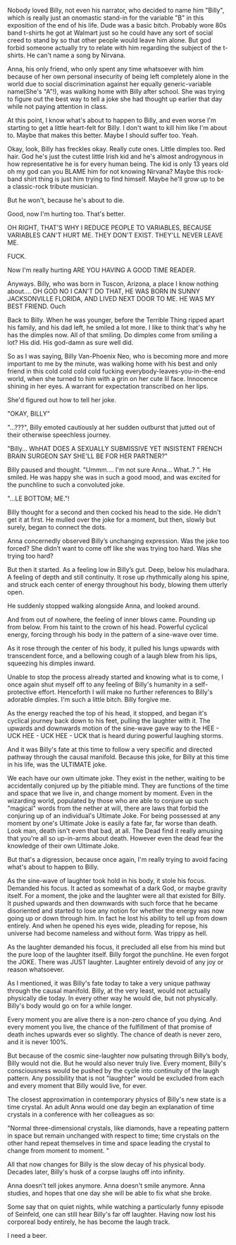 Nobody loved Billy, not even his narrator, who decided to name him "Billy", which is really just an onomastic stand-in for the variable "B" in this exposition of the end of his life. Dude was a basic bitch. Probably wore 80s band t-shirts he got at Walmart just so he could have any sort of social creed to stand by so that other people would leave him alone. But god forbid someone actually try to relate with him regarding the subject of the t-shirts. He can't name a song by Nirvana.

Anna, his only friend, who only spent any time whatsoever with him because of her own personal insecurity of being left completely alone in the world due to social discrimination against her equally generic-variable name(She's "A"!), was walking home with Billy after school. She was trying to figure out the best way to tell a joke she had thought up earlier that day while not paying attention in class.

At this point, I know what's about to happen to Billy, and even worse I'm starting to get a little heart-felt for Billy. I don't want to kill him like I'm about to. Maybe that makes this better. Maybe I should suffer too. Yeah.

Okay, look, Billy has freckles okay. Really cute ones. Little dimples too. Red hair. God he's just the cutest little Irish kid and he's almost androgynous in how representative he is for every human being. The kid is only 13 years old oh my god can you BLAME him for not knowing Nirvana? Maybe this rock-band shirt thing is just him trying to find himself. Maybe he'll grow up to be a classic-rock tribute musician.

But he won't, because he's about to die.

Good, now I'm hurting too. That's better.

OH RIGHT, THAT'S WHY I REDUCE PEOPLE TO VARIABLES, BECAUSE VARIABLES CAN'T HURT ME. THEY DON'T EXIST. THEY'LL NEVER LEAVE ME.

FUCK.

Now I'm really hurting ARE YOU HAVING A GOOD TIME READER.

Anyways. Billy, who was born in Tuscon, Arizona, a place I know nothing about.... OH GOD NO I CAN'T DO THAT, HE WAS BORN IN SUNNY JACKSONVILLE FLORIDA, AND LIVED NEXT DOOR TO ME. HE WAS MY BEST FRIEND. Ouch

Back to Billy. When he was younger, before the Terrible Thing ripped apart his family, and his dad left, he smiled a lot more. I like to think that's why he has the dimples now. All of that smiling. Do dimples come from smiling a lot? His did. His god-damn as sure well did.

So as I was saying, Billy Van-Phoenix Neo, who is becoming more and more important to me by the minute, was walking home with his best and only friend in this cold cold cold cold fucking everybody-leaves-you-in-the-end world, when she turned to him with a grin on her cute lil face. Innocence shining in her eyes. A warrant for expectation transcribed on her lips.

She'd figured out how to tell her joke.

"OKAY, BILLY"

"...???", Billy emoted cautiously at her sudden outburst that jutted out of their otherwise speechless journey.

"Billy... WhHAT DOES A SEXUALLY SUBMISSIVE YET INSISTENT FRENCH BRAIN SURGEON SAY SHE'LL BE FOR HER PARTNER?"

Billy paused and thought. "Ummm.... I'm not sure Anna... What..? ". He smiled. He was happy she was in such a good mood, and was excited for the punchline to such a convoluted joke.

"...LE BOTTOM; ME."!

Billy thought for a second and then cocked his head to the side. He didn't get it at first. He mulled over the joke for a moment, but then, slowly but surely, began to connect the dots.

Anna concernedly observed Billy’s unchanging expression. Was the joke too forced? She didn’t want to come off like she was trying too hard. Was she trying too hard?

But then it started. As a feeling low in Billy’s gut. Deep, below his muladhara. A feeling of depth and still continuity. It rose up rhythmically along his spine, and struck each center of energy throughout his body, blowing them utterly open.

He suddenly stopped walking alongside Anna, and looked around.

And from out of nowhere, the feeling of inner blows came. Pounding up from below. From his taint to the crown of his head. Powerful cyclical energy, forcing through his body in the pattern of a sine-wave over time.

As it rose through the center of his body, it pulled his lungs upwards with transcendent force, and a bellowing cough of a laugh blew from his lips, squeezing his dimples inward.

Unable to stop the process already started and knowing what is to come, I once again shut myself off to any feeling of Billy's humanity in a self-protective effort. Henceforth I will make no further references to Billy's adorable dimples. I'm such a little bitch. Billy forgive me.

As the energy reached the top of his head, it stopped, and began it's cyclical journey back down to his feet, pulling the laughter with it. The upwards and downwards motion of the sine-wave gave way to the HEE - UCK HEE - UCK HEE - UCK that is heard during powerful laughing storms.

And it was Billy's fate at this time to follow a very specific and directed pathway through the causal manifold. Because this joke, for Billy at this time in his life, was the ULTIMATE joke.

We each have our own ultimate joke. They exist in the nether, waiting to be accidentally conjured up by the pitiable mind. They are functions of the time and space that we live in, and change moment by moment. Even in the wizarding world, populated by those who are able to conjure up such "magical" words from the nether at will, there are laws that forbid the conjuring up of an individual's Ultimate Joke. For being possessed at any moment by one's Ultimate Joke is easily a fate far, far worse than death. Look man, death isn't even that bad, at all. The Dead find it really amusing that you're all so up-in-arms about death. However even the dead fear the knowledge of their own Ultimate Joke.

But that's a digression, because once again, I'm really trying to avoid facing what's about to happen to Billy.

As the sine-wave of laughter took hold in his body, it stole his focus. Demanded his focus. It acted as somewhat of a dark God, or maybe gravity itself. For a moment, the joke and the laughter were all that existed for Billy. It pushed upwards and then downwards with such force that he became disoriented and started to lose any notion for whether the energy was now going up or down through him. In fact he lost his ability to tell up from down entirely. And when he opened his eyes wide, pleading for repose, his universe had become nameless and without form. Was trippy as hell.

As the laughter demanded his focus, it precluded all else from his mind but the pure loop of the laughter itself. Billy forgot the punchline. He even forgot the JOKE. There was JUST laughter. Laughter entirely devoid of any joy or reason whatsoever.

As I mentioned, it was Billy's fate today to take a very unique pathway through the causal manifold. Billy, at the very least, would not actually physically die today. In every other way he would die, but not physically. Billy's body would go on for a while longer.

Every moment you are alive there is a non-zero chance of you dying. And every moment you live, the chance of the fulfillment of that promise of death inches upwards ever so slightly. The chance of death is never zero, and it is never 100%.

But because of the cosmic sine-laughter now pulsating through Billy’s body, Billy would not die. But he would also never truly live. Every moment, Billy's consciousness would be pushed by the cycle into continuity of the laugh pattern. Any possibility that is not "laughter" would be excluded from each and every moment that Billy would live, for ever.

The closest approximation in contemporary physics of Billy's new state is a time crystal. An adult Anna would one day begin an explanation of time crystals in a conference with her colleagues as so:

"Normal three-dimensional crystals, like diamonds, have a repeating pattern in space but remain unchanged with respect to time; time crystals on the other hand repeat themselves in time and space leading the crystal to change from moment to moment. "

All that now changes for Billy is the slow decay of his physical body. Decades later, Billy's husk of a corpse laughs off into infinity.

Anna doesn't tell jokes anymore. Anna doesn't smile anymore. Anna studies, and hopes that one day she will be able to fix what she broke.

Some say that on quiet nights, while watching a particularly funny episode of Seinfeld, one can still hear Billy's far off laughter. Having now lost his corporeal body entirely, he has become the laugh track.

I need a beer. 